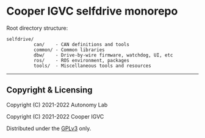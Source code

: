 # Cooper IGVC selfdrive monorepo

Root directory structure:

```
selfdrive/
          can/    - CAN definitions and tools
          common/ - Common libraries
          dbw/    - Drive-by-wire firmware, watchdog, UI, etc
          ros/    - ROS environment, packages
          tools/  - Miscellaneous tools and resources
```

------------------------------------------------------------------------------

## Copyright & Licensing

Copyright (C) 2021-2022  Autonomy Lab

Copyright (C) 2021-2022  Cooper IGVC

Distributed under the [GPLv3] only.


[GPLv3]: LICENSE.md
